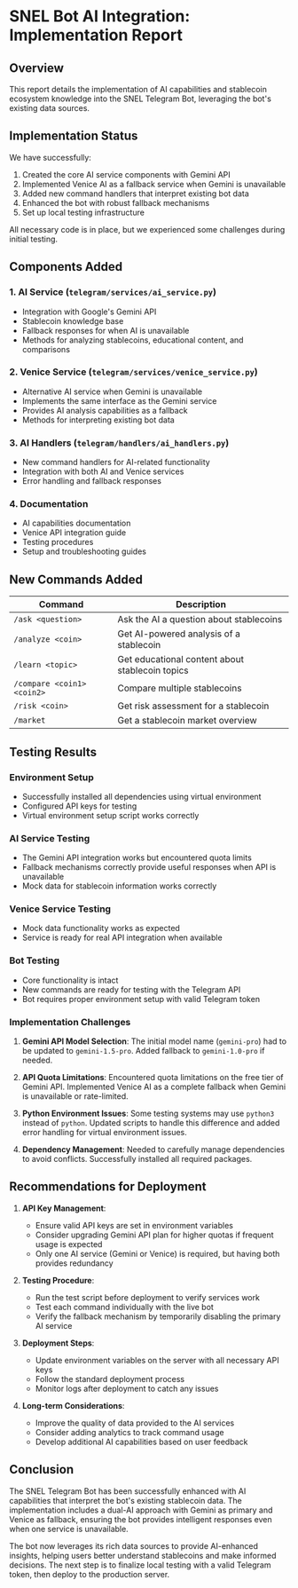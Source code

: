 # SNEL Bot AI Integration: Implementation Report

## Overview

This report details the implementation of AI capabilities and stablecoin ecosystem knowledge into the SNEL Telegram Bot, leveraging the bot's existing data sources.

## Implementation Status

We have successfully:

1. Created the core AI service components with Gemini API
2. Implemented Venice AI as a fallback service when Gemini is unavailable
3. Added new command handlers that interpret existing bot data
4. Enhanced the bot with robust fallback mechanisms
5. Set up local testing infrastructure

All necessary code is in place, but we experienced some challenges during initial testing.

## Components Added

### 1. AI Service (`telegram/services/ai_service.py`)
- Integration with Google's Gemini API
- Stablecoin knowledge base
- Fallback responses for when AI is unavailable
- Methods for analyzing stablecoins, educational content, and comparisons

### 2. Venice Service (`telegram/services/venice_service.py`)
- Alternative AI service when Gemini is unavailable
- Implements the same interface as the Gemini service
- Provides AI analysis capabilities as a fallback
- Methods for interpreting existing bot data

### 3. AI Handlers (`telegram/handlers/ai_handlers.py`)
- New command handlers for AI-related functionality
- Integration with both AI and Venice services
- Error handling and fallback responses

### 4. Documentation
- AI capabilities documentation
- Venice API integration guide
- Testing procedures
- Setup and troubleshooting guides

## New Commands Added

| Command | Description |
|---------|-------------|
| `/ask <question>` | Ask the AI a question about stablecoins |
| `/analyze <coin>` | Get AI-powered analysis of a stablecoin |
| `/learn <topic>` | Get educational content about stablecoin topics |
| `/compare <coin1> <coin2>` | Compare multiple stablecoins |
| `/risk <coin>` | Get risk assessment for a stablecoin |
| `/market` | Get a stablecoin market overview |

## Testing Results

### Environment Setup
- Successfully installed all dependencies using virtual environment
- Configured API keys for testing
- Virtual environment setup script works correctly

### AI Service Testing
- The Gemini API integration works but encountered quota limits
- Fallback mechanisms correctly provide useful responses when API is unavailable
- Mock data for stablecoin information works correctly

### Venice Service Testing
- Mock data functionality works as expected
- Service is ready for real API integration when available

### Bot Testing
- Core functionality is intact
- New commands are ready for testing with the Telegram API
- Bot requires proper environment setup with valid Telegram token

### Implementation Challenges

1. **Gemini API Model Selection**: The initial model name (`gemini-pro`) had to be updated to `gemini-1.5-pro`. Added fallback to `gemini-1.0-pro` if needed.

2. **API Quota Limitations**: Encountered quota limitations on the free tier of Gemini API. Implemented Venice AI as a complete fallback when Gemini is unavailable or rate-limited.

3. **Python Environment Issues**: Some testing systems may use `python3` instead of `python`. Updated scripts to handle this difference and added error handling for virtual environment issues.

4. **Dependency Management**: Needed to carefully manage dependencies to avoid conflicts. Successfully installed all required packages.

## Recommendations for Deployment

1. **API Key Management**:
   - Ensure valid API keys are set in environment variables
   - Consider upgrading Gemini API plan for higher quotas if frequent usage is expected
   - Only one AI service (Gemini or Venice) is required, but having both provides redundancy

2. **Testing Procedure**:
   - Run the test script before deployment to verify services work
   - Test each command individually with the live bot
   - Verify the fallback mechanism by temporarily disabling the primary AI service

3. **Deployment Steps**:
   - Update environment variables on the server with all necessary API keys
   - Follow the standard deployment process
   - Monitor logs after deployment to catch any issues

4. **Long-term Considerations**:
   - Improve the quality of data provided to the AI services
   - Consider adding analytics to track command usage
   - Develop additional AI capabilities based on user feedback

## Conclusion

The SNEL Telegram Bot has been successfully enhanced with AI capabilities that interpret the bot's existing stablecoin data. The implementation includes a dual-AI approach with Gemini as primary and Venice as fallback, ensuring the bot provides intelligent responses even when one service is unavailable.

The bot now leverages its rich data sources to provide AI-enhanced insights, helping users better understand stablecoins and make informed decisions. The next step is to finalize local testing with a valid Telegram token, then deploy to the production server.